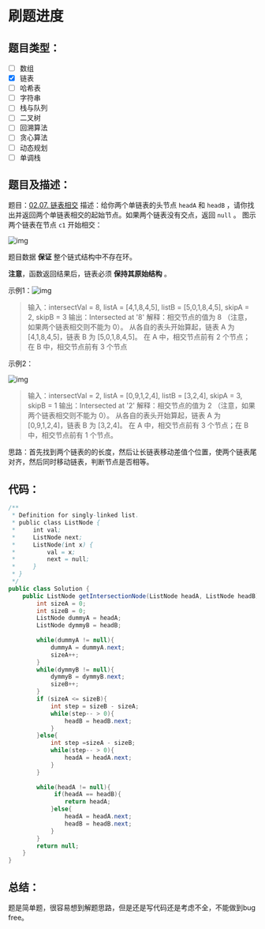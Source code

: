 # 刷题进度
## 题目类型：
- [ ] 数组
- [x] 链表
- [ ] 哈希表
- [ ] 字符串
- [ ] 栈与队列
- [ ] 二叉树
- [ ] 回溯算法
- [ ] 贪心算法
- [ ] 动态规划
- [ ] 单调栈

## 题目及描述：

题目：[02.07. 链表相交](https://leetcode-cn.com/problems/intersection-of-two-linked-lists-lcci/)
描述：给你两个单链表的头节点 `headA` 和 `headB` ，请你找出并返回两个单链表相交的起始节点。如果两个链表没有交点，返回 `null` 。
图示两个链表在节点 `c1` 开始相交：

![img](https://assets.leetcode-cn.com/aliyun-lc-upload/uploads/2018/12/14/160_statement.png)

题目数据 **保证** 整个链式结构中不存在环。

**注意**，函数返回结果后，链表必须 **保持其原始结构** 。

示例1：![img](https://assets.leetcode-cn.com/aliyun-lc-upload/uploads/2018/12/14/160_example_1.png)

> 输入：intersectVal = 8, listA = [4,1,8,4,5], listB = [5,0,1,8,4,5], skipA = 2, skipB = 3
> 输出：Intersected at '8'
> 解释：相交节点的值为 8 （注意，如果两个链表相交则不能为 0）。
> 从各自的表头开始算起，链表 A 为 [4,1,8,4,5]，链表 B 为 [5,0,1,8,4,5]。
> 在 A 中，相交节点前有 2 个节点；在 B 中，相交节点前有 3 个节点

示例2：

![img](https://assets.leetcode-cn.com/aliyun-lc-upload/uploads/2018/12/14/160_example_2.png)

> 输入：intersectVal = 2, listA = [0,9,1,2,4], listB = [3,2,4], skipA = 3, skipB = 1
> 输出：Intersected at '2'
> 解释：相交节点的值为 2 （注意，如果两个链表相交则不能为 0）。
> 从各自的表头开始算起，链表 A 为 [0,9,1,2,4]，链表 B 为 [3,2,4]。
> 在 A 中，相交节点前有 3 个节点；在 B 中，相交节点前有 1 个节点。

思路：首先找到两个链表的的长度，然后让长链表移动差值个位置，使两个链表尾对齐，然后同时移动链表，判断节点是否相等。




## 代码：
```java
/**
 * Definition for singly-linked list.
 * public class ListNode {
 *     int val;
 *     ListNode next;
 *     ListNode(int x) {
 *         val = x;
 *         next = null;
 *     }
 * }
 */
public class Solution {
    public ListNode getIntersectionNode(ListNode headA, ListNode headB) {
        int sizeA = 0;
        int sizeB = 0;
        ListNode dummyA = headA;
        ListNode dymmyB = headB;
        
        while(dummyA != null){
            dummyA = dummyA.next;
            sizeA++;
        }
        while(dymmyB != null){
            dymmyB = dymmyB.next;
            sizeB++;
        }
        if (sizeA <= sizeB){
            int step = sizeB - sizeA;
            while(step-- > 0){
                headB = headB.next;
            }
        }else{
            int step =sizeA - sizeB;
            while(step-- > 0){
                headA = headA.next;
            }
        }
     
        while(headA != null){
             if(headA == headB){
                return headA;
            }else{
                headA = headA.next;
                headB = headB.next;
            }
        }
        return null;
    }
}
```




## 总结：

题是简单题，很容易想到解题思路，但是还是写代码还是考虑不全，不能做到bug free。